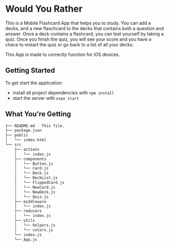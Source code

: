 # Would You Rather

This is a Mobile Flashcard App that helps you to study. You can add a decks, and a new flaschcard to the decks that contains both a question and answer. Once a deck contains a flashcard, you can test yourself by taking a quiz. Once you finish the quiz, you will see your score and you have a chace to restart the quiz or go back to a list of all your decks.

This App is made to correctly function for iOS devices.

## Getting Started

To get start the application:

* install all project dependencies with `npm install`
* start the server with `expo start`

## What You're Getting
```bash
├── README.md - This file.
├── package.json
├── public
│   └── index.html
└── src
    ├── actions
    │   └── index.js
    ├── components
    │   └── Button.js
    │   └── Card.js
    │   └── Deck.js
    │   └── DeckList.js
    │   └── FlippedCard.js
    │   └── NewCard.js
    │   └── NewDeck.js
    │   └── Quiz.js
    ├── middleware
    │   └── index.js
    ├── reducers
    │   └── index.js
    ├── utils
    │   └── helpers.js
    │   └── colors.js
    └── index.js
    └── App.js
```

